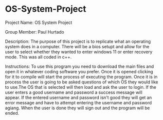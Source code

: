 # OS-System-Project
Project Name: OS System Project

Group Member: Paul Hurtado

Description: The purpose of this project is to replicate what an operating system does in a computer. There will be a bios setupt and allow for the user to select whether they wanted to enter windows 11 or enter recovery mode. This was all coded in c++.

Instructions: To use this program you need to download the main files and open it in whatever coding software you prefer. Once it is opened clicking for it to compile will start the process of executing the program. Once it is in process the user is going to be asked questions of which OS they would like to use.The OS that is selected will then load and ask the user to login. If the user enters a good username and password a success message will appear. If the entered username and password isn't good they will get an error message and have to attempt entering the username and password agiang. When the user is done they will sign out and the program will be ended.
